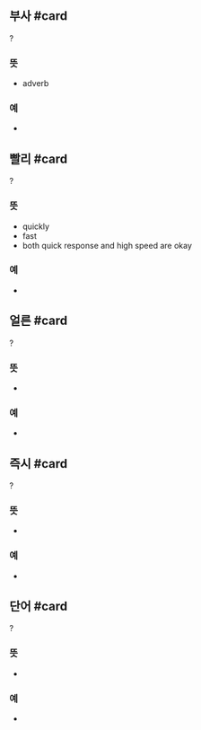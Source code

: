 ## 부사 #card
?
### 뜻
- adverb
### 예
-
## 빨리 #card
?
### 뜻
- quickly
- fast
- both quick response and high speed are okay
### 예
-
## 얼른 #card
?
### 뜻
-
### 예
-
## 즉시 #card
?
### 뜻
-
### 예
-
## 단어 #card
?
### 뜻
-
### 예
-

